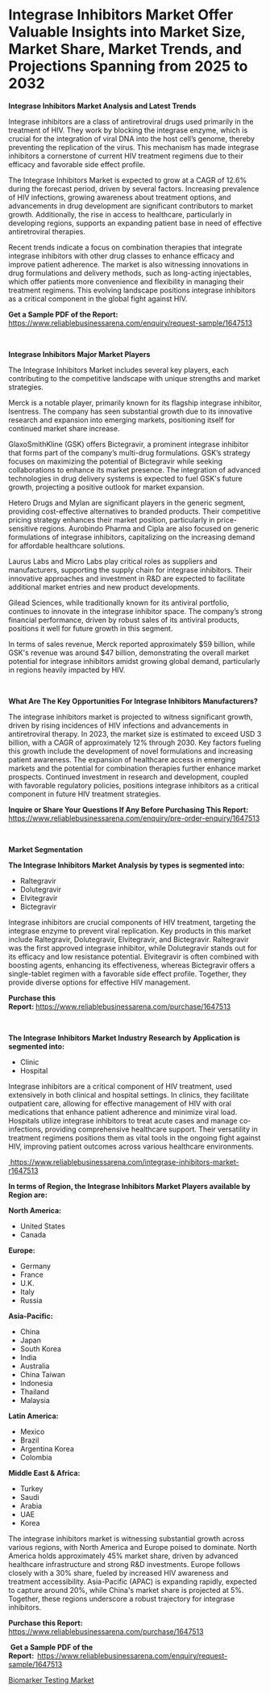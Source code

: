 <p><h1>Integrase Inhibitors Market Offer Valuable Insights into Market Size, Market Share, Market Trends, and Projections Spanning from 2025 to 2032</h1></p><p><strong>Integrase Inhibitors Market Analysis and Latest Trends</strong></p>
<p><p>Integrase inhibitors are a class of antiretroviral drugs used primarily in the treatment of HIV. They work by blocking the integrase enzyme, which is crucial for the integration of viral DNA into the host cell’s genome, thereby preventing the replication of the virus. This mechanism has made integrase inhibitors a cornerstone of current HIV treatment regimens due to their efficacy and favorable side effect profile.</p><p>The Integrase Inhibitors Market is expected to grow at a CAGR of 12.6% during the forecast period, driven by several factors. Increasing prevalence of HIV infections, growing awareness about treatment options, and advancements in drug development are significant contributors to market growth. Additionally, the rise in access to healthcare, particularly in developing regions, supports an expanding patient base in need of effective antiretroviral therapies.</p><p>Recent trends indicate a focus on combination therapies that integrate integrase inhibitors with other drug classes to enhance efficacy and improve patient adherence. The market is also witnessing innovations in drug formulations and delivery methods, such as long-acting injectables, which offer patients more convenience and flexibility in managing their treatment regimens. This evolving landscape positions integrase inhibitors as a critical component in the global fight against HIV.</p></p>
<p><strong>Get a Sample PDF of the Report:&nbsp;</strong> <a href="https://www.reliablebusinessarena.com/enquiry/request-sample/1647513?utm_campaign=2136&utm_medium=2&utm_source=Github&utm_content=ia&utm_term=08032025&utm_id=integrase-inhibitors">https://www.reliablebusinessarena.com/enquiry/request-sample/1647513</a></p>
<p>&nbsp;</p>
<p><strong>Integrase Inhibitors Major Market Players</strong></p>
<p><p>The Integrase Inhibitors Market includes several key players, each contributing to the competitive landscape with unique strengths and market strategies. </p><p>Merck is a notable player, primarily known for its flagship integrase inhibitor, Isentress. The company has seen substantial growth due to its innovative research and expansion into emerging markets, positioning itself for continued market share increase. </p><p>GlaxoSmithKline (GSK) offers Bictegravir, a prominent integrase inhibitor that forms part of the company’s multi-drug formulations. GSK’s strategy focuses on maximizing the potential of Bictegravir while seeking collaborations to enhance its market presence. The integration of advanced technologies in drug delivery systems is expected to fuel GSK's future growth, projecting a positive outlook for market expansion.</p><p>Hetero Drugs and Mylan are significant players in the generic segment, providing cost-effective alternatives to branded products. Their competitive pricing strategy enhances their market position, particularly in price-sensitive regions. Aurobindo Pharma and Cipla are also focused on generic formulations of integrase inhibitors, capitalizing on the increasing demand for affordable healthcare solutions.</p><p>Laurus Labs and Micro Labs play critical roles as suppliers and manufacturers, supporting the supply chain for integrase inhibitors. Their innovative approaches and investment in R&D are expected to facilitate additional market entries and new product developments.</p><p>Gilead Sciences, while traditionally known for its antiviral portfolio, continues to innovate in the integrase inhibitor space. The company’s strong financial performance, driven by robust sales of its antiviral products, positions it well for future growth in this segment.</p><p>In terms of sales revenue, Merck reported approximately $59 billion, while GSK's revenue was around $47 billion, demonstrating the overall market potential for integrase inhibitors amidst growing global demand, particularly in regions heavily impacted by HIV.</p></p>
<p>&nbsp;</p>
<p><strong>What Are The Key Opportunities For Integrase Inhibitors Manufacturers?</strong></p>
<p><p>The integrase inhibitors market is projected to witness significant growth, driven by rising incidences of HIV infections and advancements in antiretroviral therapy. In 2023, the market size is estimated to exceed USD 3 billion, with a CAGR of approximately 12% through 2030. Key factors fueling this growth include the development of novel formulations and increasing patient awareness. The expansion of healthcare access in emerging markets and the potential for combination therapies further enhance market prospects. Continued investment in research and development, coupled with favorable regulatory policies, positions integrase inhibitors as a critical component in future HIV treatment strategies.</p></p>
<p><strong>Inquire or Share Your Questions If Any Before Purchasing This Report:</strong> <a href="https://www.reliablebusinessarena.com/enquiry/pre-order-enquiry/1647513?utm_campaign=2136&utm_medium=2&utm_source=Github&utm_content=ia&utm_term=08032025&utm_id=integrase-inhibitors">https://www.reliablebusinessarena.com/enquiry/pre-order-enquiry/1647513</a></p>
<p>&nbsp;</p>
<p><strong>Market Segmentation</strong></p>
<p><strong>The Integrase Inhibitors Market Analysis by types is segmented into:</strong></p>
<p><ul><li>Raltegravir</li><li>Dolutegravir</li><li>Elvitegravir</li><li>Bictegravir</li></ul></p>
<p><p>Integrase inhibitors are crucial components of HIV treatment, targeting the integrase enzyme to prevent viral replication. Key products in this market include Raltegravir, Dolutegravir, Elvitegravir, and Bictegravir. Raltegravir was the first approved integrase inhibitor, while Dolutegravir stands out for its efficacy and low resistance potential. Elvitegravir is often combined with boosting agents, enhancing its effectiveness, whereas Bictegravir offers a single-tablet regimen with a favorable side effect profile. Together, they provide diverse options for effective HIV management.</p></p>
<p><strong>Purchase this Report:&nbsp;</strong><a href="https://www.reliablebusinessarena.com/purchase/1647513?utm_campaign=2136&utm_medium=2&utm_source=Github&utm_content=ia&utm_term=08032025&utm_id=integrase-inhibitors">https://www.reliablebusinessarena.com/purchase/1647513</a></p>
<p>&nbsp;</p>
<p><strong>The Integrase Inhibitors Market Industry Research by Application is segmented into:</strong></p>
<p><ul><li>Clinic</li><li>Hospital</li></ul></p>
<p><p>Integrase inhibitors are a critical component of HIV treatment, used extensively in both clinical and hospital settings. In clinics, they facilitate outpatient care, allowing for effective management of HIV with oral medications that enhance patient adherence and minimize viral load. Hospitals utilize integrase inhibitors to treat acute cases and manage co-infections, providing comprehensive healthcare support. Their versatility in treatment regimens positions them as vital tools in the ongoing fight against HIV, improving patient outcomes across various healthcare environments.</p></p>
<p><a href="https://www.reliablebusinessarena.com/integrase-inhibitors-market-r1647513?utm_campaign=2136&utm_medium=2&utm_source=Github&utm_content=ia&utm_term=08032025&utm_id=integrase-inhibitors">&nbsp;https://www.reliablebusinessarena.com/integrase-inhibitors-market-r1647513</a></p>
<p><strong>In terms of Region, the Integrase Inhibitors Market Players available by Region are:</strong></p>
<p>
    <p> <strong> North America: </strong>
        <ul>
            <li>United States</li>
            <li>Canada</li>
        </ul>
        </p> 
    <p> <strong> Europe: </strong>
        <ul>
            <li>Germany</li>
            <li>France</li>
            <li>U.K.</li>
            <li>Italy</li>
            <li>Russia</li>
        </ul>
        </p> 
    <p> <strong> Asia-Pacific: </strong>
        <ul>
            <li>China</li>
            <li>Japan</li>
            <li>South Korea</li>
            <li>India</li>
            <li>Australia</li>
            <li>China Taiwan</li>
            <li>Indonesia</li>
            <li>Thailand</li>
            <li>Malaysia</li>
        </ul>
        </p> 
    <p> <strong> Latin America: </strong>
        <ul>
            <li>Mexico</li>
            <li>Brazil</li>
            <li>Argentina Korea</li>
            <li>Colombia</li>
        </ul>
        </p> 
    <p> <strong> Middle East & Africa: </strong>
        <ul>
            <li>Turkey</li>
            <li>Saudi</li>
            <li>Arabia</li>
            <li>UAE</li>
            <li>Korea</li>
        </ul>
    </p>
    </p>
<p><p>The integrase inhibitors market is witnessing substantial growth across various regions, with North America and Europe poised to dominate. North America holds approximately 45% market share, driven by advanced healthcare infrastructure and strong R&D investments. Europe follows closely with a 30% share, fueled by increased HIV awareness and treatment accessibility. Asia-Pacific (APAC) is expanding rapidly, expected to capture around 20%, while China's market share is projected at 5%. Together, these regions underscore a robust trajectory for integrase inhibitors.</p></p>
<p><strong>Purchase this Report: </strong><a href="https://www.reliablebusinessarena.com/purchase/1647513?utm_campaign=2136&utm_medium=2&utm_source=Github&utm_content=ia&utm_term=08032025&utm_id=integrase-inhibitors">https://www.reliablebusinessarena.com/purchase/1647513</a></p>
<p>&nbsp;<strong>Get a Sample PDF of the Report:&nbsp;&nbsp;</strong><a href="https://www.reliablebusinessarena.com/enquiry/request-sample/1647513?utm_campaign=2136&utm_medium=2&utm_source=Github&utm_content=ia&utm_term=08032025&utm_id=integrase-inhibitors">https://www.reliablebusinessarena.com/enquiry/request-sample/1647513</a></p>
<p><strong></strong></p>
<p><p><a href="https://github.com/mharielmesa/Market-Research-Report-List-5/blob/main/biomarker-testing-market.md?utm_campaign=2136&utm_medium=2&utm_source=Github&utm_content=ia&utm_term=08032025&utm_id=integrase-inhibitors">Biomarker Testing Market</a></p></p>